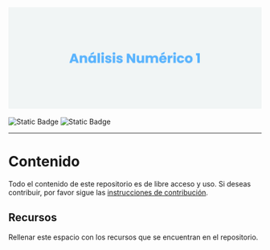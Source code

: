 ![Banner](./assets/banner.png)
<Generar banner con liyasthomasgithubiobanner>
<Dejar las carreras que correspondan>

![Static Badge](https://img.shields.io/badge/Carrera%20-%20Matem%C3%A1tica%20Aplicada%20-%20green) ![Static Badge](https://img.shields.io/badge/Carrera%20-%20Cs.%20de%20la%20Computaci%C3%B3n%20-%20brown) 

---

# Contenido
Todo el contenido de este repositorio es de libre acceso y uso. Si deseas contribuir, por favor sigue las [instrucciones de contribución](CONTRIBUTING.md).
## Recursos
Rellenar este espacio con los recursos que se encuentran en el repositorio.